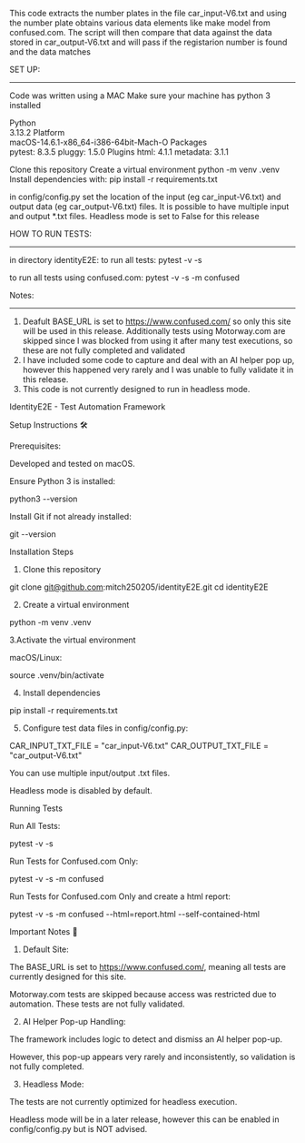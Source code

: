 This code extracts the number plates in the file car_input-V6.txt and using the number plate obtains various data elements like 
make model from confused.com. The script will then compare that data 
against the data stored in car_output-V6.txt and will pass if the registarion number is found and the data matches 


SET UP:
******
Code was written using a MAC
Make sure your machine has python 3 installed

Python	
3.13.2
Platform	
macOS-14.6.1-x86_64-i386-64bit-Mach-O
Packages	
pytest: 8.3.5
pluggy: 1.5.0
Plugins	
html: 4.1.1
metadata: 3.1.1


Clone this repository
Create a virtual environment
python -m venv .venv
Install dependencies with:
pip install -r requirements.txt

in config/config.py set the location of the input (eg car_input-V6.txt) and output data (eg car_output-V6.txt) files.
It is possible to have multiple input and output *.txt files.
Headless mode is set to False for this release

HOW TO RUN TESTS:
****************
in directory identityE2E:
to run all tests: pytest -v -s

to run all tests using confused.com: pytest -v -s -m confused

Notes:
******
1. Deafult BASE_URL is set to https://www.confused.com/ so only this site will be used in this release.
   Additionally tests using Motorway.com are skipped since I was blocked from using it after many test executions, so these are not fully completed and validated
3. I have included some code to capture and deal with an AI helper pop up, however this happened very rarely and I was unable to fully validate it in this release.
4. This code is not currently designed to run in headless mode.




IdentityE2E - Test Automation Framework 

Setup Instructions 🛠️

Prerequisites:

Developed and tested on macOS.

Ensure Python 3 is installed:

python3 --version

Install Git if not already installed:

git --version

Installation Steps

1. Clone this repository

git clone git@github.com:mitch250205/identityE2E.git
cd identityE2E

2. Create a virtual environment

python -m venv .venv

3.Activate the virtual environment

macOS/Linux:

source .venv/bin/activate


4. Install dependencies

pip install -r requirements.txt

5. Configure test data files in config/config.py:

CAR_INPUT_TXT_FILE = "car_input-V6.txt"
CAR_OUTPUT_TXT_FILE = "car_output-V6.txt"

You can use multiple input/output .txt files.

Headless mode is disabled by default.

Running Tests

Run All Tests:

pytest -v -s

Run Tests for Confused.com Only:

pytest -v -s -m confused

Run Tests for Confused.com Only and create a html report:

pytest -v -s -m confused --html=report.html --self-contained-html

Important Notes 📌

1. Default Site:

The BASE_URL is set to https://www.confused.com/, meaning all tests are currently designed for this site.

Motorway.com tests are skipped because access was restricted due to automation. These tests are not fully validated.

2. AI Helper Pop-up Handling:

The framework includes logic to detect and dismiss an AI helper pop-up.

However, this pop-up appears very rarely and inconsistently, so validation is not fully completed.

3. Headless Mode:

The tests are not currently optimized for headless execution.

Headless mode will be in a later release, however this can be enabled in config/config.py but is NOT advised.

